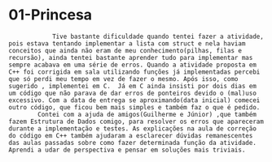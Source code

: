 
# 01-Princesa


				Tive bastante dificuldade quando tentei fazer a atividade, pois estava tentando implementar a lista com struct e nela haviam conceitos que ainda não eram de meu conhecimento(pilhas, filas e recursão), ainda tentei bastante aprender tudo para implementar mas sempre acabava em uma série de erros. Quando a atividade proposta em C++ foi corrigida em sala utilizando funções já implementadas percebi que só perdi meu tempo em vez de fazer o mesmo. Após isso, como sugerido , implementei em C.  Já em C ainda insisti por dois dias em um código que não parava de dar erros de ponteiros devido o (mal)uso excessivo. Com a data de entrega se aproximando(data inicial) comecei outro código, que ficou bem mais simples e também faz o que é pedido.
   			Contei com a ajuda de amigos(Guilherme e Júnior) ,que também fazem Estrutura de Dados comigo, para resolver os erros que apareceram durante a implementação e testes. As explicações na aula de correção do código em C++ também ajudaram a esclarecer dúvidas remanescentes das aulas passadas sobre como fazer determinada função da atividade. Aprendi a udar de perspectiva e pensar em soluções mais triviais.

